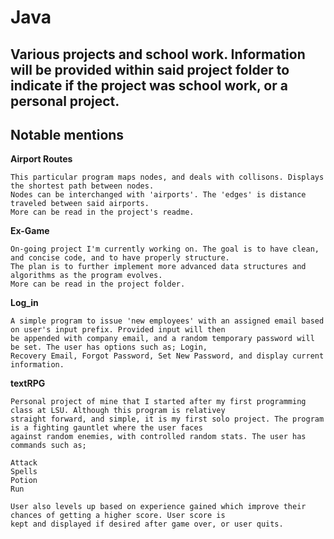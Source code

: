 # Java
## Various projects and school work. Information will be provided within said project folder to indicate if the project was school work, or a personal project. 
## Notable mentions

__Airport Routes__
```
This particular program maps nodes, and deals with collisons. Displays the shortest path between nodes.
Nodes can be interchanged with 'airports'. The 'edges' is distance traveled between said airports.
More can be read in the project's readme.
```
__Ex-Game__
```
On-going project I'm currently working on. The goal is to have clean, and concise code, and to have properly structure.
The plan is to further implement more advanced data structures and algorithms as the program evolves.
More can be read in the project folder.
```
__Log_in__
```
A simple program to issue 'new employees' with an assigned email based on user's input prefix. Provided input will then
be appended with company email, and a random temporary password will be set. The user has options such as; Login, 
Recovery Email, Forgot Password, Set New Password, and display current information.
```
__textRPG__
```
Personal project of mine that I started after my first programming class at LSU. Although this program is relativey 
straight forward, and simple, it is my first solo project. The program is a fighting gauntlet where the user faces 
against random enemies, with controlled random stats. The user has commands such as;

Attack
Spells
Potion
Run

User also levels up based on experience gained which improve their chances of getting a higher score. User score is 
kept and displayed if desired after game over, or user quits.
```
